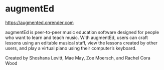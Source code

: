 # augmentEd

https://augmented.onrender.com

augmentEd is peer-to-peer music education software designed for people who want to learn and teach music. With augmentEd, users can craft lessons using an editable musical staff, view the lessons created by other users, and play a virtual piano using their computer’s keyboard.

Created by Shoshana Levitt, Mae May, Zoe Moersch, and Rachel Cora Wood
